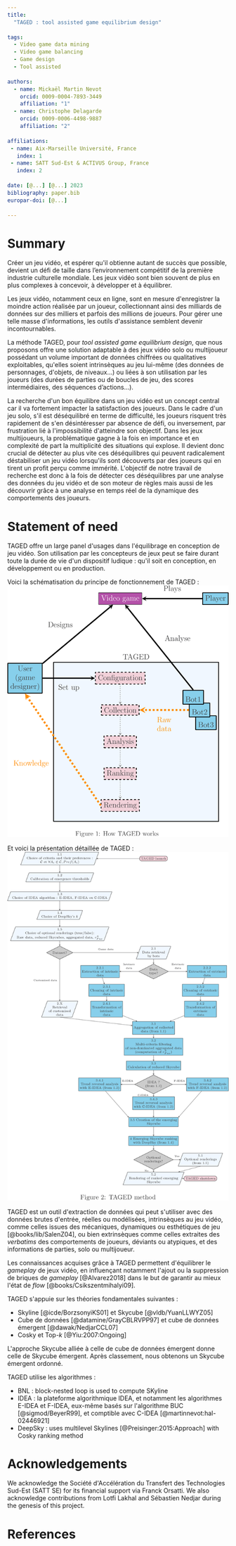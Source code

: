 ```yaml
---
title: 
  "TAGED : tool assisted game equilibrium design"

tags:
  - Video game data mining
  - Video game balancing
  - Game design
  - Tool assisted

authors:
  - name: Mickaël Martin Nevot
    orcid: 0009-0004-7893-3449
    affiliation: "1"
  - name: Christophe Delagarde
    orcid: 0009-0006-4498-9887
    affiliation: "2"

affiliations:
 - name: Aix-Marseille Université, France
   index: 1
 - name: SATT Sud-Est & ACTIVUS Group, France
   index: 2

date: [@...] [@...] 2023
bibliography: paper.bib
europar-doi: [@...]

---
```


# Summary

Créer un jeu vidéo, et espérer qu'il obtienne autant de succès que possible, devient un défi de taille dans l’environnement compétitif de la première industrie culturelle mondiale. Les jeux vidéo sont bien souvent de plus en plus complexes à concevoir, à développer et à équilibrer.

Les jeux vidéo, notamment ceux en ligne, sont en mesure d'enregistrer la moindre action réalisée par un joueur, collectionnant ainsi des milliards de données sur des milliers et parfois des millions de joueurs. Pour gérer une telle masse d'informations, les outils d'assistance semblent devenir incontournables.

La méthode TAGED, pour *tool assisted game equilibrium design*, que nous proposons offre une solution adaptable à des jeux vidéo solo ou multijoueur possédant un volume important de données chiffrées ou qualitatives exploitables, qu'elles soient intrinsèques au jeu lui-même (des données de personnages, d'objets, de niveaux...) ou liées à son utilisation par les joueurs (des durées de parties ou de boucles de jeu, des scores intermédiaires, des séquences d’actions...).

La recherche d'un bon équilibre dans un jeu vidéo est un concept central car il va fortement impacter la satisfaction des joueurs. Dans le cadre d'un jeu solo, s'il est déséquilibré en terme de difficulté, les joueurs risquent très rapidement de s'en désintéresser par absence de défi, ou inversement, par frustration lié à l'impossibilité d'atteindre son objectif. Dans les jeux multijoueurs, la problématique gagne à la fois en importance et en complexité de part la multiplicité des situations qui explose. Il devient donc crucial de détecter au plus vite ces déséquilibres qui peuvent radicalement déstabiliser un jeu vidéo lorsqu'ils sont découverts par des joueurs qui en tirent un profit perçu comme immérité. L'objectif de notre travail de recherche est donc à la fois de détecter ces déséquilibres par une analyse des données du jeu vidéo et de son moteur de règles mais aussi de les découvrir grâce à une analyse en temps réel de la dynamique des comportements des joueurs.

# Statement of need

TAGED offre un large panel d'usages dans l'équilibrage en conception de jeu vidéo. Son utilisation par les concepteurs de jeux peut se faire durant toute la durée de vie d'un dispositif ludique : qu'il soit en conception, en développement ou en production.

Voici la schématisation du principe de fonctionnement de TAGED :
![Principe de fonctionnement de TAGED](how-taged-works.png)

Et voici la présentation détaillée de TAGED :
![Présentation détaillée de TAGED](taged-method.png)

TAGED est un outil d'extraction de données qui peut s'utiliser avec des données brutes d'entrée, réelles ou modélisées, intrinsèques au jeu vidéo, comme celles issues des mécaniques, dynamiques ou esthétiques de jeu [@books/lib/SalenZ04], ou bien extrinsèques comme celles extraites des *verbatims* des comportements de joueurs, déviants ou atypiques, et des informations de parties, solo ou multijoueur.

Les connaissances acquises grâce à TAGED permettent d'équilibrer le *gameplay* de jeux vidéo, en influençant notamment l'ajout ou la suppression de briques de *gameplay* [@Alvarez2018] dans le but de garantir au mieux l'état de *flow* [@books/Csikszentmihalyi09].

TAGED s'appuie sur les théories fondamentales suivantes :
- Skyline [@icde/BorzsonyiKS01] et Skycube [@vldb/YuanLLWYZ05]
- Cube de données [@datamine/GrayCBLRVPP97] et cube de données émergent [@dawak/NedjarCCL07]
- Cosky et Top-*k* [@Yiu:2007:Ongoing]

L'approche Skycube alliée à celle de cube de données émergent donne celle de Skycube émergent. Après classement, nous obtenons un Skycube émergent ordonné.

TAGED utilise les algorithmes :
- BNL : block-nested loop is used to compute SKyline
- IDEA : la plateforme algorithmique IDEA, et notamment les algorithmes E-IDEA et F-IDEA, eux-même basés sur l'algorithme BUC [@sigmod/BeyerR99], et comptible avec C-IDEA [@martinnevot:hal-02446921]
- DeepSky : uses multilevel Skylines [@Preisinger:2015:Approach] with Cosky ranking method

# Acknowledgements

We acknowledge the Société d'Accélération du Transfert des Technologies Sud-Est (SATT SE) for its financial support via Franck Orsatti. We also acknowledge contributions from Lotfi Lakhal and Sébastien Nedjar during the genesis of this project.

# References
